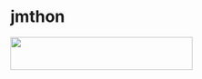 # jmthon

<p align="left"><a href="https://heroku.com/deploy?template=https://github.com/mar9en/roz"> <img src="https://img.shields.io/badge/Deploy%20To%20Heroku-purple?style=for-the-badge&logo=heroku" width="320" height="58.45"/></a></p>
